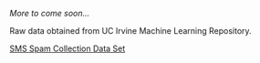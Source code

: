 *More to come soon...*

Raw data obtained from UC Irvine Machine Learning Repository.

[SMS Spam Collection Data Set](https://archive.ics.uci.edu/ml/datasets/SMS+Spam+Collection) 
